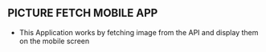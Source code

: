 ## PICTURE FETCH MOBILE APP
- This Application works by fetching image from the API and display them on the mobile screen


